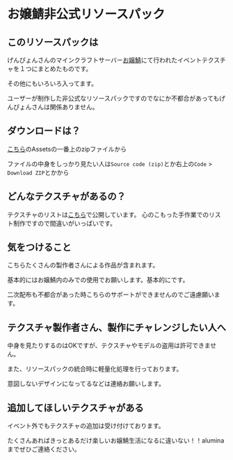 # お嬢鯖非公式リソースパック

## このリソースパックは
げんぴょんさんのマインクラフトサーバー[お嬢鯖](https://ojousaba.gamewiki.jp/)にて行われたイベントテクスチャを１つにまとめたものです。

その他にもいろいろ入ってます。

ユーザーが制作した非公式なリソースパックですのでなにか不都合があってもげんぴょんさんは関係ありません。

## ダウンロードは？
[こちら](https://github.com/alumina6767/ojyousaba_textures_of_all_events/releases/latest)のAssetsの一番上のzipファイルから

ファイルの中身をしっかり見たい人は`Source code (zip)`とか右上の`Code` > `Download ZIP`とかから

## どんなテクスチャがあるの？
テクスチャのリストは[こちら](https://docs.google.com/spreadsheets/d/1D3KZMCaSkLnLyjUG_q8NQQ3CfYGKhifaccQoVnQAHQo/edit?usp=sharing)で公開しています。
心のこもった手作業でのリスト制作ですので間違いがいっぱいです。

## 気をつけること
こちらたくさんの製作者さんによる作品が含まれます。

基本的にはお嬢鯖内のみでの使用でお願いします。基本的にです。

二次配布も不都合があった時こちらのサポートができませんのでご遠慮願います。

## テクスチャ製作者さん、製作にチャレンジしたい人へ
中身を見たりするのはOKですが、テクスチャやモデルの盗用は許可できません。

また、リソースパックの統合時に軽量化処理を行っております。

意図しないデザインになってるなどは連絡お願いします。

## 追加してほしいテクスチャがある
イベント外でもテクスチャの追加は受け付けております。

たくさんあればきっとあるだけ楽しいお嬢鯖生活になるに違いない！！aluminaまでぜひご連絡ください。
